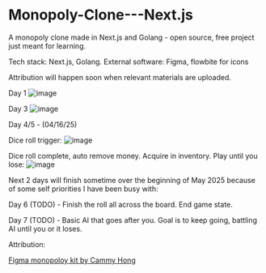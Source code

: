 # Monopoly-Clone---Next.js
A monopoly clone made in Next.js and Golang - open source, free project just meant for learning.

Tech stack: Next.js, Golang.
External software: Figma, flowbite for icons

Attribution will happen soon when relevant materials are uploaded.

Day 1
![image](https://github.com/user-attachments/assets/cdab66ff-4f73-47ff-a1f0-7ff80c3925ac)

Day 3
![image](https://github.com/user-attachments/assets/ab24454c-a0ee-4d15-8f1c-c17420e2137d)

Day 4/5 - (04/16/25)

Dice roll trigger:
![image](https://github.com/user-attachments/assets/dfe74e60-c36e-42ab-963a-87e914060f43)

Dice roll complete, auto remove money. Acquire in inventory. Play until you lose:
![image](https://github.com/user-attachments/assets/30f54a39-04e3-45f9-8786-4a7c1c1360f3)

Next 2 days will finish sometime over the beginning of May 2025 because of some self priorities I have been busy with:

Day 6 (TODO) - Finish the roll all across the board. End game state.

Day 7 (TODO) - Basic AI that goes after you. Goal is to keep going, battling AI until you or it loses.

Attribution:

[Figma monopoloy kit by Cammy Hong](https://www.figma.com/community/file/1369415023799516229/monopoly-kit)

